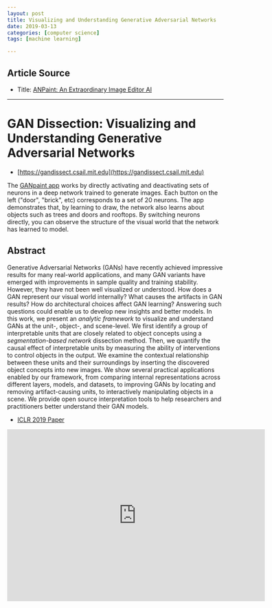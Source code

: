 ```yaml
---
layout: post
title: Visualizing and Understanding Generative Adversarial Networks
date: 2019-03-13
categories: [computer science]
tags: [machine learning]

---
```


## Article Source
* Title: [ANPaint: An Extraordinary Image Editor AI](https://www.youtube.com/watch?v=iM4PPGDQry0)

---

GAN Dissection: Visualizing and Understanding Generative Adversarial Networks
===
* [https://gandissect.csail.mit.edu](https://gandissect.csail.mit.edu)

The [GANpaint app](http://gandissect.res.ibm.com/ganpaint.html) works by directly activating and deactivating sets of neurons in a deep network trained to generate images. Each button on the left ("door", "brick", etc) corresponds to a set of 20 neurons. The app demonstrates that, by learning to draw, the network also learns about objects such as trees and doors and rooftops. By switching neurons directly, you can observe the structure of the visual world that the network has learned to model.


## Abstract

Generative Adversarial Networks (GANs) have recently achieved impressive results for many real-world applications, and many GAN variants have emerged with improvements in sample quality and training stability. However, they have not been well visualized or understood. How does a GAN represent our visual world internally? What causes the artifacts in GAN results? How do architectural choices affect GAN learning? Answering such questions could enable us to develop new insights and better models.
In this work, we present an *analytic framework* to visualize and understand GANs at the unit-, object-, and scene-level. We first identify a group of interpretable units that are closely related to object concepts using a *segmentation-based network* dissection method. Then, we quantify the causal effect of interpretable units by measuring the ability of interventions to control objects in the output. We examine the contextual relationship between these units and their surroundings by inserting the discovered object concepts into new images. We show several practical applications enabled by our framework, from comparing internal representations across different layers, models, and datasets, to improving GANs by locating and removing artifact-causing units, to interactively manipulating objects in a scene. We provide open source interpretation tools to help researchers and practitioners better understand their GAN models.

* [ICLR 2019 Paper](https://openreview.net/pdf?id=Hyg_X2C5FX)

<iframe width="600" height="400" src="https://www.youtube.com/embed/iM4PPGDQry0" frameborder="0" allow="accelerometer; autoplay; encrypted-media; gyroscope; picture-in-picture" allowfullscreen></iframe>